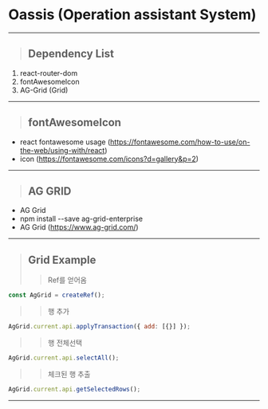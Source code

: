 # Oassis (Operation assistant System)

---

> ## Dependency List

1. react-router-dom
2. fontAwesomeIcon
3. AG-Grid (Grid)

---

> ## fontAwesomeIcon

- react fontawesome usage (https://fontawesome.com/how-to-use/on-the-web/using-with/react)
- icon (https://fontawesome.com/icons?d=gallery&p=2)

---

> ## AG GRID

- AG Grid
- npm install --save ag-grid-enterprise
- AG Grid (https://www.ag-grid.com/)

---

> ## Grid Example
>
> > Ref를 얻어옴

```js
const AgGrid = createRef();
```

> > 행 추가

```js
AgGrid.current.api.applyTransaction({ add: [{}] });
```

> > 행 전체선택

```js
AgGrid.current.api.selectAll();
```

> > 체크된 행 추출

```js
AgGrid.current.api.getSelectedRows();
```

---
